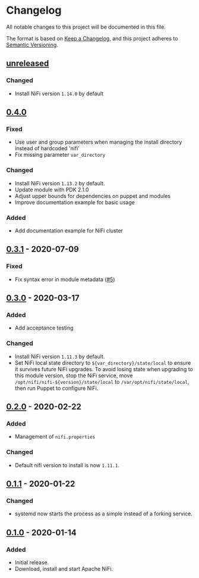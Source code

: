 # Changelog

All notable changes to this project will be documented in this file.

The format is based on [Keep a Changelog](https://keepachangelog.com/en/1.0.0/),
and this project adheres to [Semantic Versioning](https://semver.org/spec/v2.0.0.html).

## [unreleased]
### Changed
- Install NiFi version `1.14.0` by default

## [0.4.0]

### Fixed
- Use user and group parameters when managing the install directory instead of hardcoded 'nifi'
- Fix missing parameter `var_directory`

### Changed
- Install NiFi version `1.13.2` by default.
- Update module with PDK 2.1.0
- Adjust upper bounds for dependencies on puppet and modules
- Improve documentation example for basic usage

### Added
- Add documentation example for NiFi cluster

## [0.3.1] - 2020-07-09

### Fixed

  * Fix syntax error in module metadata ([#5])

## [0.3.0] - 2020-03-17

### Added

* Add acceptance testing

### Changed

* Install NiFi version `1.11.3` by default.
* Set NiFi local state directory to `${var_directory}/state/local` to
  ensure it survives future NiFi upgrades. To avoid losing state when
  upgrading to this module version, stop the NiFi service, move
  `/opt/nifi/nifi-${version}/state/local` to
  `/var/opt/nifi/state/local`, then run Puppet to configure NiFi.

## [0.2.0] - 2020-02-22

### Added

* Management of `nifi.properties`

### Changed

* Default nifi version to install is now `1.11.1`.

## [0.1.1] - 2020-01-22

### Changed

* systemd now starts the process as a simple instead of a forking
  service.

## [0.1.0] - 2020-01-14

### Added

* Initial release.
* Download, install and start Apache NiFi.


[unreleased]: https://github.com/ssm/ssm-nifi/compare/0.4.0...main
[0.4.0]: https://github.com/ssm/ssm-nifi/compare/0.3.1...0.4.0
[0.3.1]: https://github.com/ssm/ssm-nifi/compare/0.3.0...0.3.1
[0.3.0]: https://github.com/ssm/ssm-nifi/compare/0.2.0...0.3.0
[0.2.0]: https://github.com/ssm/ssm-nifi/compare/0.1.1...0.2.0
[0.1.1]: https://github.com/ssm/ssm-nifi/compare/0.1.0...0.1.1
[0.1.0]: https://github.com/ssm/ssm-nifi/commits/0.1.0

[#5]: https://github.com/ssm/ssm-nifi/pull/5
